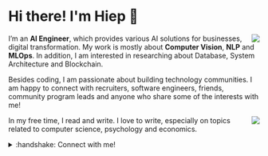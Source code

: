 # Hi there! I'm Hiep 👋 

<div>
   <a href="#">
    <img align="right" src="https://github-readme-stats.vercel.app/api/top-langs/?username=hieptran1812&layout=compact">
  </a>
</div>

I’m an **AI Engineer**, which provides various AI solutions for businesses, digital transformation. My work is mostly about **Computer Vision**, **NLP** and **MLOps**. In addition, I am interested in researching about Database, System Architecture and Blockchain.

Besides coding, I am passionate about building technology communities. I am happy to connect with recruiters, software engineers, friends, community program leads and anyone who share some of the interests with me!

<div>
  <a href="#">
    <img align="right" src="https://github-readme-stats.vercel.app/api?username=hieptran1812&show_icons=true&theme=default">
  </a>
</div>

In my free time, I read and write. I love to write, especially on topics related to computer science, psychology and economics.

<details>
  <summary>:handshake: Connect with me!
  </summary>
<br />

- I'm best reached via email: [Email](mailto:hieptran.jobs@gmail.com)
- [Facebook](https://www.facebook.com/hieptran1812)
- [LinkedIn](https://www.linkedin.com/in/hieptran01/)
- For detailed information about me, please view [my curriculum vitae]()

</details>

